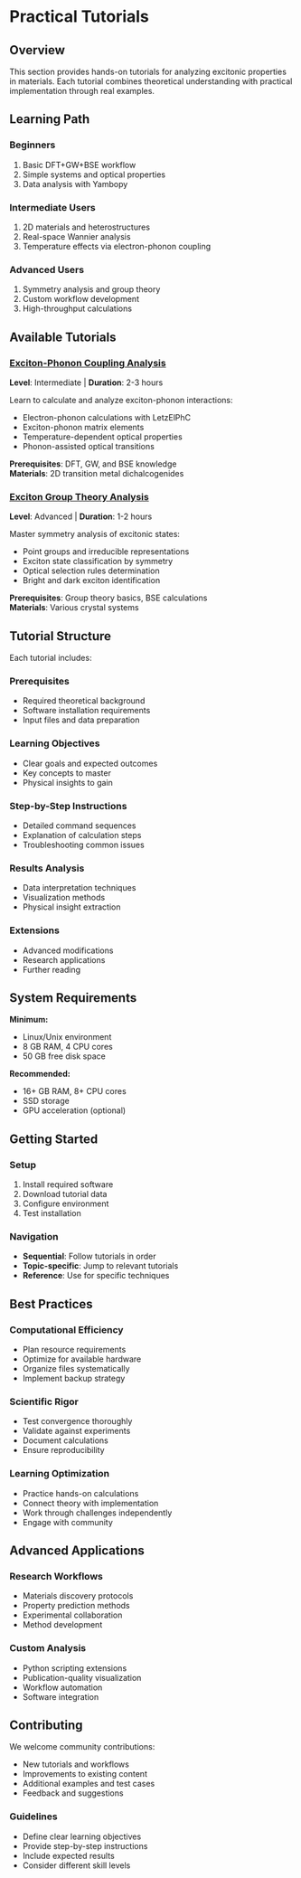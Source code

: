 # Practical Tutorials

## Overview

This section provides hands-on tutorials for analyzing excitonic properties in materials. Each tutorial combines theoretical understanding with practical implementation through real examples.

## Learning Path

### Beginners
1. Basic DFT+GW+BSE workflow
2. Simple systems and optical properties
3. Data analysis with Yambopy

### Intermediate Users
1. 2D materials and heterostructures
2. Real-space Wannier analysis
3. Temperature effects via electron-phonon coupling

### Advanced Users
1. Symmetry analysis and group theory
2. Custom workflow development
3. High-throughput calculations

## Available Tutorials

### [Exciton-Phonon Coupling Analysis](exciton_phonon)
**Level**: Intermediate | **Duration**: 2-3 hours

Learn to calculate and analyze exciton-phonon interactions:
- Electron-phonon calculations with LetzElPhC
- Exciton-phonon matrix elements
- Temperature-dependent optical properties
- Phonon-assisted optical transitions

**Prerequisites**: DFT, GW, and BSE knowledge  
**Materials**: 2D transition metal dichalcogenides

### [Exciton Group Theory Analysis](exciton_group_theory_tutorial)
**Level**: Advanced | **Duration**: 1-2 hours

Master symmetry analysis of excitonic states:
- Point groups and irreducible representations
- Exciton state classification by symmetry
- Optical selection rules determination
- Bright and dark exciton identification

**Prerequisites**: Group theory basics, BSE calculations  
**Materials**: Various crystal systems

## Tutorial Structure

Each tutorial includes:

### Prerequisites
- Required theoretical background
- Software installation requirements
- Input files and data preparation

### Learning Objectives
- Clear goals and expected outcomes
- Key concepts to master
- Physical insights to gain

### Step-by-Step Instructions
- Detailed command sequences
- Explanation of calculation steps
- Troubleshooting common issues

### Results Analysis
- Data interpretation techniques
- Visualization methods
- Physical insight extraction

### Extensions
- Advanced modifications
- Research applications
- Further reading

## System Requirements

**Minimum:**
- Linux/Unix environment
- 8 GB RAM, 4 CPU cores
- 50 GB free disk space

**Recommended:**
- 16+ GB RAM, 8+ CPU cores
- SSD storage
- GPU acceleration (optional)

## Getting Started

### Setup
1. Install required software
2. Download tutorial data
3. Configure environment
4. Test installation

### Navigation
- **Sequential**: Follow tutorials in order
- **Topic-specific**: Jump to relevant tutorials
- **Reference**: Use for specific techniques

## Best Practices

### Computational Efficiency
- Plan resource requirements
- Optimize for available hardware
- Organize files systematically
- Implement backup strategy

### Scientific Rigor
- Test convergence thoroughly
- Validate against experiments
- Document calculations
- Ensure reproducibility

### Learning Optimization
- Practice hands-on calculations
- Connect theory with implementation
- Work through challenges independently
- Engage with community

## Advanced Applications

### Research Workflows
- Materials discovery protocols
- Property prediction methods
- Experimental collaboration
- Method development

### Custom Analysis
- Python scripting extensions
- Publication-quality visualization
- Workflow automation
- Software integration

## Contributing

We welcome community contributions:
- New tutorials and workflows
- Improvements to existing content
- Additional examples and test cases
- Feedback and suggestions

### Guidelines
- Define clear learning objectives
- Provide step-by-step instructions
- Include expected results
- Consider different skill levels